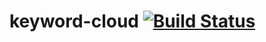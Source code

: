 keyword-cloud [![Build Status](https://travis-ci.org/asakin/keyword-cloud.png?branch=master)](https://travis-ci.org/asakin/controller_support)
=============
